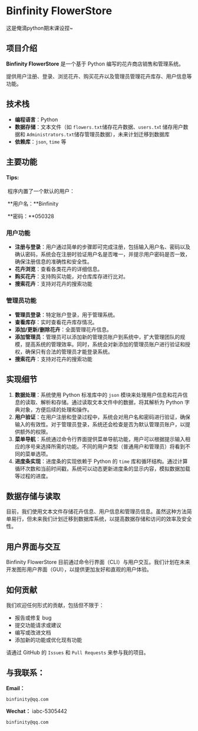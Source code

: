# Binfinity FlowerStore
这是俺滴python期末课设捏~
## 项目介绍

**Binfinity FlowerStore** 是一个基于 Python 编写的花卉商店销售和管理系统。

提供用户注册、登录、浏览花卉、购买花卉以及管理员管理花卉库存、用户信息等功能。

## 技术栈

- **编程语言**：Python
- **数据存储**：文本文件（如 `flowers.txt`储存花卉数据、`users.tx`t 储存用户数据和 `Administrators.txt`储存管理员数据），未来计划迁移到数据库
- **依赖库**：`json`, `time` 等

## 主要功能

#### Tips:

​	程序内置了一个默认的用户：

​		**用户名：**Binfinity

​		**密码：**050328

### 用户功能

- **注册与登录**：用户通过简单的步骤即可完成注册，包括输入用户名、密码以及确认密码，系统会在注册时验证用户名是否唯一，并提示用户密码是否一致，确保注册信息的准确性和安全性。
- **花卉浏览**：查看各类花卉的详细信息。
- **购买花卉**：支持购买功能，对仓库库存进行比对。
- **搜索花卉**：支持对花卉的搜索功能

### 管理员功能

- **管理员登录**：特定账户登录，用于管理系统。
- **查看库存**：实时查看花卉库存情况。
- **添加/更新/删除花卉**：全面管理花卉信息。
- **添加管理员**：管理员可以添加新的管理员账户到系统中，扩大管理团队的规模，提高系统的管理效率。同时，系统会对新添加的管理员账户进行验证和授权，确保只有合法的管理员才能登录系统。
- **搜索花卉**：支持对花卉的搜索功能

## 实现细节

1. **数据处理**：系统使用 Python 标准库中的 `json` 模块来处理用户信息和花卉信息的读取、解析和存储。通过读取文本文件中的数据，将其解析为 Python 字典对象，方便后续的处理和操作。
2. **用户验证**：在用户注册和登录过程中，系统会对用户名和密码进行验证，确保输入的有效性。对于管理员登录，系统还会检查是否为默认管理员账户，以提供额外的权限。
3. **菜单导航**：系统通过命令行界面提供菜单导航功能，用户可以根据提示输入相应的序号来选择所需的功能。不同的用户类型（普通用户和管理员）将看到不同的菜单选项。
4. **进度条实现**：进度条的实现依赖于 Python 的 `time` 库和循环结构。通过计算循环次数和当前时间戳，系统可以动态更新进度条的显示内容，模拟数据加载等过程的进度。

## 数据存储与读取

目前，我们使用文本文件存储花卉信息、用户信息和管理员信息。虽然这种方法简单易行，但未来我们计划迁移到数据库系统，以提高数据存储和访问的效率及安全性。

## 用户界面与交互

Binfinity FlowerStore 目前通过命令行界面（CLI）与用户交互。我们计划在未来开发图形用户界面（GUI），以提供更加友好和直观的用户体验。

## 如何贡献

我们欢迎任何形式的贡献，包括但不限于：

- 报告或修复 bug
- 提交功能请求或建议
- 编写或改进文档
- 添加新的功能或优化现有功能

请通过 GitHub 的 `Issues` 和 `Pull Requests` 来参与我的项目。

## 与我联系：

**Email：**

```
binfinity@qq.com
```
**Wechat：**
iabc-5305442
```
binfinity@qq.com
```